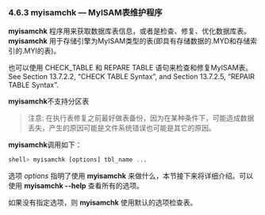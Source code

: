 ### 4.6.3 myisamchk — MyISAM表维护程序

**myisamchk** 程序用来获取数据库表信息，或者是检查、修复、优化数据库表。**myisamchk** 用于存储引擎为MyISAM类型的表(即具有存储数据的.MYD和存储索引的.MYI的表)。

也可以使用 CHECK_TABLE 和 REPARE TABLE 语句来检查和修复MyISAM表。See Section 13.7.2.2, “CHECK TABLE Syntax”, and Section 13.7.2.5, “REPAIR TABLE Syntax”.

**myisamchk**不支持分区表

>注意:
>在执行表修复之前最好做表备份，因为在某种条件下，可能造成数据丢失，产生的原因可能是文件系统错误也可能是其它的原因。

**myisamchk**调用如下：
```sql
shell> myisamchk [options] tbl_name ...
```
选项 *options* 指明了使用 **myisamchk** 来做什么，本节接下来将详细介绍。可以使用 **myisamchk --help** 查看所有的选项。

如果没有指定选项，则 **myisamchk** 使用默认的选项检查表。
